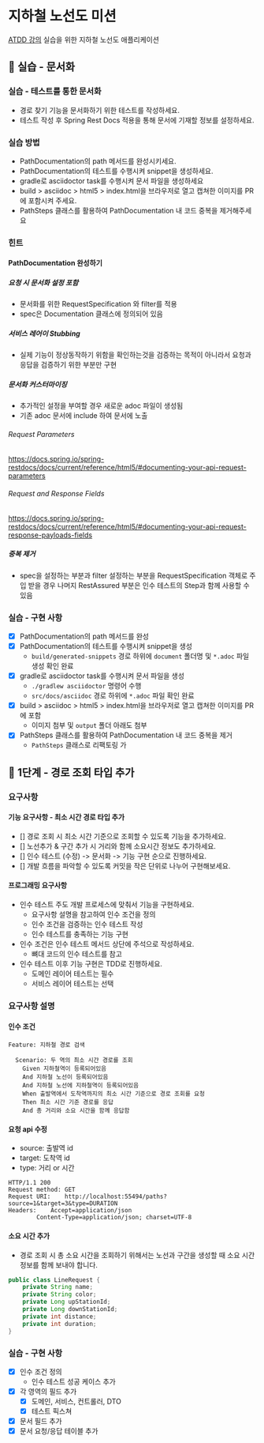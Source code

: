 # 지하철 노선도 미션
[ATDD 강의](https://edu.nextstep.camp/c/R89PYi5H) 실습을 위한 지하철 노선도 애플리케이션

## 🚀 실습 - 문서화

### 실습 - 테스트를 통한 문서화

- 경로 찾기 기능을 문서화하기 위한 테스트를 작성하세요.
- 테스트 작성 후 Spring Rest Docs 적용을 통해 문서에 기재할 정보를 설정하세요.

### 실습 방법

- PathDocumentation의 path 메서드를 완성시키세요.
- PathDocumentation의 테스트를 수행시켜 snippet을 생성하세요.
- gradle로 asciidoctor task를 수행시켜 문서 파일을 생성하세요
- build > asciidoc > html5 > index.html을 브라우저로 열고 캡쳐한 이미지를 PR에 포함시켜 주세요.
- PathSteps 클래스를 활용하여 PathDocumentation 내 코드 중복을 제거해주세요

### 힌트

#### PathDocumentation 완성하기

##### 요청 시 문서화 설정 포함

- 문서화를 위한 RequestSpecification 와 filter를 적용
- spec은 Documentation 클래스에 정의되어 있음

##### 서비스 레어이 Stubbing

- 실제 기능이 정상동작하기 위함을 확인하는것을 검증하는 목적이 아니라서 요청과 응답을 검증하기 위한 부분만 구현

##### 문서화 커스터마이징

- 추가적인 설정을 부여할 경우 새로운 adoc 파일이 생성됨
- 기존 adoc 문서에 include 하여 문서에 노출

###### Request Parameters

https://docs.spring.io/spring-restdocs/docs/current/reference/html5/#documenting-your-api-request-parameters

###### Request and Response Fields

https://docs.spring.io/spring-restdocs/docs/current/reference/html5/#documenting-your-api-request-response-payloads-fields

##### 중복 제거

- spec을 설정하는 부분과 filter 설정하는 부분을 RequestSpecification 객체로 주입 받을 경우 나머지 RestAssured 부분은 인수 테스트의 Step과 함께 사용할 수 있음

### 실습 - 구현 사항

- [X] PathDocumentation의 path 메서드를 완성
- [X] PathDocumentation의 테스트를 수행시켜 snippet을 생성
  - `build/generated-snippets` 경로 하위에 `document` 폴더명 및 `*.adoc` 파일 생성 확인 완료
- [X] gradle로 asciidoctor task를 수행시켜 문서 파일을 생성
  - `./gradlew asciidoctor` 명령어 수행 
  - `src/docs/asciidoc` 경로 하위에 `*.adoc` 파일 확인 완료
- [X] build > asciidoc > html5 > index.html을 브라우저로 열고 캡쳐한 이미지를 PR에 포함
  - 이미지 첨부 및 `output` 폴더 아래도 첨부
- [X] PathSteps 클래스를 활용하여 PathDocumentation 내 코드 중복을 제거
  - `PathSteps` 클래스로 리팩토링
가
## 🚀 1단계 - 경로 조회 타입 추가

### 요구사항

#### 기능 요구사항 - 최소 시간 경로 타입 추가

- [] 경로 조회 시 최소 시간 기준으로 조회할 수 있도록 기능을 추가하세요.
- [] 노선추가 & 구간 추가 시 거리와 함께 소요시간 정보도 추가하세요.
- [] 인수 테스트 (수정) -> 문서화 -> 기능 구현 순으로 진행하세요.
- [] 개발 흐름을 파악할 수 있도록 커밋을 작은 단위로 나누어 구현해보세요.

#### 프로그래밍 요구사항

- 인수 테스트 주도 개발 프로세스에 맞춰서 기능을 구현하세요.
  - 요구사항 설명을 참고하여 인수 조건을 정의
  - 인수 조건을 검증하는 인수 테스트 작성
  - 인수 테스트를 충족하는 기능 구현
- 인수 조건은 인수 테스트 메서드 상단에 주석으로 작성하세요.
  - 뼈대 코드의 인수 테스트를 참고
- 인수 테스트 이후 기능 구현은 TDD로 진행하세요.
  - 도메인 레이어 테스트는 필수
  - 서비스 레이어 테스트는 선택

### 요구사항 설명

#### 인수 조건

```text
Feature: 지하철 경로 검색

  Scenario: 두 역의 최소 시간 경로를 조회
    Given 지하철역이 등록되어있음
    And 지하철 노선이 등록되어있음
    And 지하철 노선에 지하철역이 등록되어있음
    When 출발역에서 도착역까지의 최소 시간 기준으로 경로 조회를 요청
    Then 최소 시간 기준 경로를 응답
    And 총 거리와 소요 시간을 함께 응답함
```

#### 요청 api 수정

- source: 출발역 id
- target: 도착역 id
- type: 거리 or 시간

```http
HTTP/1.1 200 
Request method:	GET
Request URI:	http://localhost:55494/paths?source=1&target=3&type=DURATION
Headers: 	Accept=application/json
		Content-Type=application/json; charset=UTF-8
```

#### 소요 시간 추가

- 경로 조회 시 총 소요 시간을 조회하기 위해서는 노선과 구간을 생성할 때 소요 시간 정보를 함께 보내야 합니다.

```java
public class LineRequest {
    private String name;
    private String color;
    private Long upStationId;
    private Long downStationId;
    private int distance;
    private int duration;
}
```

### 실습 - 구현 사항

- [X] 인수 조건 정의
  - 인수 테스트 성공 케이스 추가
- [X] 각 영역의 필드 추가
  - [X] 도메인, 서비스, 컨트롤러, DTO
  - [X] 테스트 픽스쳐
- [X] 문서 필드 추가
- [X] 문서 요청/응답 테이블 추가